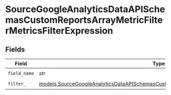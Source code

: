 # SourceGoogleAnalyticsDataAPISchemasCustomReportsArrayMetricFilterMetricsFilterExpression


## Fields

| Field                                                                                                                                                                                              | Type                                                                                                                                                                                               | Required                                                                                                                                                                                           | Description                                                                                                                                                                                        |
| -------------------------------------------------------------------------------------------------------------------------------------------------------------------------------------------------- | -------------------------------------------------------------------------------------------------------------------------------------------------------------------------------------------------- | -------------------------------------------------------------------------------------------------------------------------------------------------------------------------------------------------- | -------------------------------------------------------------------------------------------------------------------------------------------------------------------------------------------------- |
| `field_name`                                                                                                                                                                                       | *str*                                                                                                                                                                                              | :heavy_check_mark:                                                                                                                                                                                 | N/A                                                                                                                                                                                                |
| `filter_`                                                                                                                                                                                          | [models.SourceGoogleAnalyticsDataAPISchemasCustomReportsArrayMetricFilterMetricsFilter3Filter](../models/sourcegoogleanalyticsdataapischemascustomreportsarraymetricfiltermetricsfilter3filter.md) | :heavy_check_mark:                                                                                                                                                                                 | N/A                                                                                                                                                                                                |